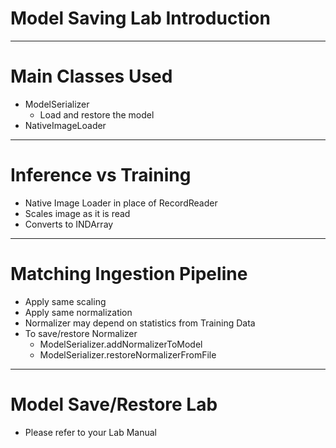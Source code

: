 # Model Saving Lab Introduction

-------------------
<div style="page-break-after: always;"></div>

# Main Classes Used

* ModelSerializer
  * Load and restore the model
* NativeImageLoader

-------------------
<div style="page-break-after: always;"></div>

# Inference vs Training

* Native Image Loader in place of RecordReader
* Scales image as it is read
* Converts to INDArray

-------------------
<div style="page-break-after: always;"></div>

# Matching Ingestion Pipeline

* Apply same scaling
* Apply same normalization
* Normalizer may depend on statistics from Training Data
* To save/restore Normalizer
  * ModelSerializer.addNormalizerToModel
  * ModelSerializer.restoreNormalizerFromFile

-------------------
<div style="page-break-after: always;"></div>

# Model Save/Restore Lab

* Please refer to your Lab Manual



